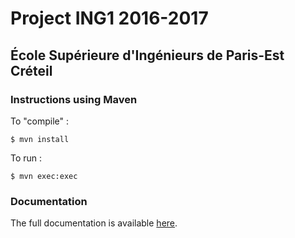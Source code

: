 # Project ING1 2016-2017

## École Supérieure d'Ingénieurs de Paris-Est Créteil

### Instructions using Maven

To "compile" :
```
$ mvn install
```

To run :
```
$ mvn exec:exec
```

### Documentation

The full documentation is available [here](https://upecnumerique.sharepoint.com/sites/pds-ing1/Documents%20partages/Subject/sujet_projet_de_synthese_inge_1_2016-17.pdf).